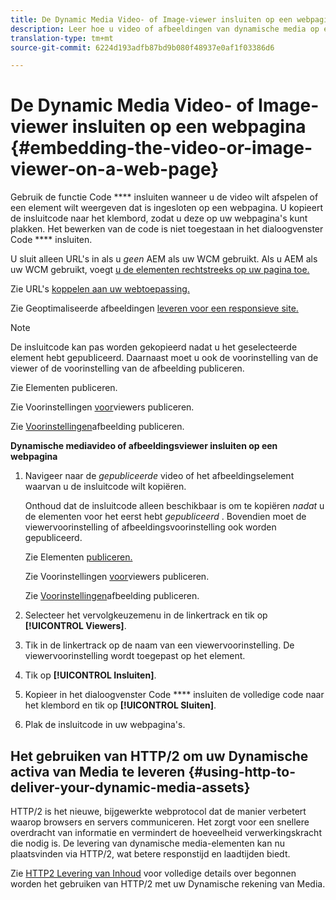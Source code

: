 ```yaml
---
title: De Dynamic Media Video- of Image-viewer insluiten op een webpagina
description: Leer hoe u video of afbeeldingen van dynamische media op een webpagina insluit
translation-type: tm+mt
source-git-commit: 6224d193adfb87bd9b080f48937e0af1f03386d6

---
```



# De Dynamic Media Video- of Image-viewer insluiten op een webpagina {#embedding-the-video-or-image-viewer-on-a-web-page}

Gebruik de functie Code **** insluiten wanneer u de video wilt afspelen of een element wilt weergeven dat is ingesloten op een webpagina. U kopieert de insluitcode naar het klembord, zodat u deze op uw webpagina&#39;s kunt plakken. Het bewerken van de code is niet toegestaan in het dialoogvenster Code **** insluiten.

U sluit alleen URL&#39;s in als u _geen_ AEM als uw WCM gebruikt. Als u AEM als uw WCM gebruikt, voegt [u de elementen rechtstreeks op uw pagina toe.](adding-dynamic-media-assets-to-pages.md)

Zie URL&#39;s [koppelen aan uw webtoepassing.](linking-urls-to-yourwebapplication.md)

Zie Geoptimaliseerde afbeeldingen [leveren voor een responsieve site.](responsive-site.md)

>[!NOTE]
>
>De insluitcode kan pas worden gekopieerd nadat u het geselecteerde element hebt gepubliceerd. Daarnaast moet u ook de voorinstelling van de viewer of de voorinstelling van de afbeelding publiceren.
>
>Zie Elementen [](publishing-dynamicmedia-assets.md)publiceren.
>
>Zie Voorinstellingen [voor](managing-viewer-presets.md#publishing-viewer-presets)viewers publiceren.
>
>Zie [Voorinstellingen](managing-image-presets.md#publishing-image-presets)afbeelding publiceren.

**Dynamische mediavideo of afbeeldingsviewer insluiten op een webpagina**

1. Navigeer naar de *gepubliceerde* video of het afbeeldingselement waarvan u de insluitcode wilt kopiëren.

   Onthoud dat de insluitcode alleen beschikbaar is om te kopiëren *nadat* u de elementen voor het eerst hebt *gepubliceerd* . Bovendien moet de viewervoorinstelling of afbeeldingsvoorinstelling ook worden gepubliceerd.

   Zie Elementen [publiceren.](publishing-dynamicmedia-assets.md)

   Zie Voorinstellingen [voor](managing-viewer-presets.md#publishing-viewer-presets)viewers publiceren.

   Zie [Voorinstellingen](managing-image-presets.md#publishing-image-presets)afbeelding publiceren.

1. Selecteer het vervolgkeuzemenu in de linkertrack en tik op **[!UICONTROL Viewers]**.
1. Tik in de linkertrack op de naam van een viewervoorinstelling. De viewervoorinstelling wordt toegepast op het element.
1. Tik op **[!UICONTROL Insluiten]**.
1. Kopieer in het dialoogvenster Code **** insluiten de volledige code naar het klembord en tik op **[!UICONTROL Sluiten]**.
1. Plak de insluitcode in uw webpagina&#39;s.

## Het gebruiken van HTTP/2 om uw Dynamische activa van Media te leveren {#using-http-to-deliver-your-dynamic-media-assets}

HTTP/2 is het nieuwe, bijgewerkte webprotocol dat de manier verbetert waarop browsers en servers communiceren. Het zorgt voor een snellere overdracht van informatie en vermindert de hoeveelheid verwerkingskracht die nodig is. De levering van dynamische media-elementen kan nu plaatsvinden via HTTP/2, wat betere responstijd en laadtijden biedt.

Zie [HTTP2 Levering van Inhoud](http2.md) voor volledige details over begonnen worden het gebruiken van HTTP/2 met uw Dynamische rekening van Media.
